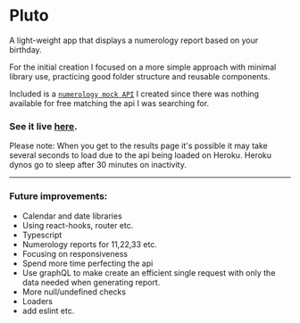 # Pluto

A light-weight app that displays a numerology report based on your birthday.

For the initial creation I focused on a more simple approach with minimal library use, practicing good folder structure and reusable components.

Included is a [`numerology mock API`](https://github.com/maariyadiminsky/numerology-mock-api) I created since there was nothing available for free matching the api I was searching for.

### See it live [here](https://pluto-liard.vercel.app/).

Please note: When you get to the results page it's possible it may take several seconds to load due to the api being loaded on Heroku. Heroku dynos go to sleep after 30 minutes on inactivity.

----
### Future improvements:
- Calendar and date libraries
- Using react-hooks, router etc.
- Typescript
- Numerology reports for 11,22,33 etc.
- Focusing on responsiveness
- Spend more time perfecting the api
- Use graphQL to make create an efficient single request with only the data needed when generating report.
- More null/undefined checks
- Loaders
- add eslint etc.